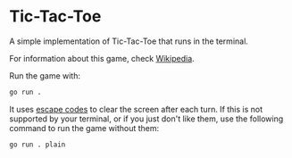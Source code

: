 # Tic-Tac-Toe

A simple implementation of Tic-Tac-Toe that runs in the terminal.

For information about this game, check [Wikipedia](https://en.wikipedia.org/wiki/Tic-tac-toe).

Run the game with:

```bash
go run .
```

It uses [escape codes](https://en.wikipedia.org/wiki/ANSI_escape_code) to clear the screen after each turn. If this is not supported by your terminal, or if you just don't like them, use the following command to run the game without them:

```bash
go run . plain
```
